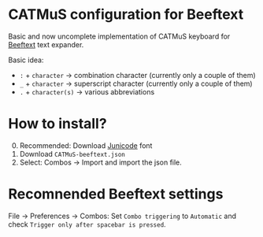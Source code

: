 # CATMuS configuration for Beeftext

Basic and now uncomplete implementation of CATMuS keyboard for [Beeftext](https://beeftext.org/) text expander.

Basic idea:
- `:` + `character` -> combination character (currently only a couple of them)
- `_` + `character` -> superscript character (currently only a couple of them)  
- `.` + `character(s)` -> various abbreviations

 
# How to install? 
0. Recommended: Download [Junicode](https://sourceforge.net/projects/junicode/files/junicode/junicode-1.002/) font
1. Download `CATMuS-beeftext.json`
2. Select: Combos -> Import and import the json file.

# Recomnended Beeftext settings
File -> Preferences -> Combos: Set `Combo triggering` to `Automatic` and check `Trigger only after spacebar is pressed`.


